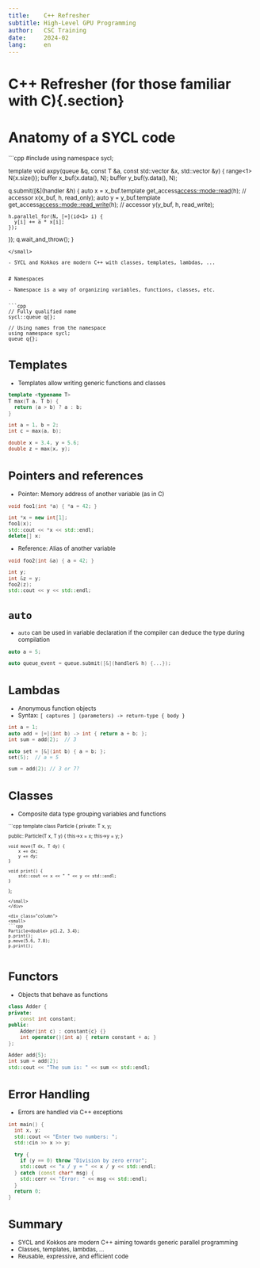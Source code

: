 ```yaml
---
title:    C++ Refresher
subtitle: High-Level GPU Programming
author:   CSC Training
date:     2024-02
lang:     en
---
```


# C++ Refresher (for those familiar with C){.section}

# Anatomy of a SYCL code

<small>
```cpp
#include <sycl/sycl.hpp>
using namespace sycl;

template <typename T>
void axpy(queue &q, const T &a, const std::vector<T> &x, std::vector<T> &y) {
  range<1> N{x.size()};
  buffer x_buf(x.data(), N);
  buffer y_buf(y.data(), N);

  q.submit([&](handler &h) {
    auto x = x_buf.template get_access<access::mode::read>(h);        // accessor x(x_buf, h, read_only);
    auto y = y_buf.template get_access<access::mode::read_write>(h);  // accessor y(y_buf, h, read_write);

    h.parallel_for(N, [=](id<1> i) {
      y[i] += a * x[i];
    });
  });
  q.wait_and_throw();
}
```
</small>

- SYCL and Kokkos are modern C++ with classes, templates, lambdas, ...


# Namespaces

- Namespace is a way of organizing variables, functions, classes, etc.


```cpp
// Fully qualified name
sycl::queue q{};

// Using names from the namespace
using namespace sycl;
queue q{};
```

# Templates

- Templates allow writing generic functions and classes

```cpp
template <typename T>
T max(T a, T b) {
  return (a > b) ? a : b;
}

int a = 1, b = 2;
int c = max(a, b);

double x = 3.4, y = 5.6;
double z = max(x, y);
```


# Pointers and references

- Pointer: Memory address of another variable (as in C)

```cpp
void foo1(int *a) { *a = 42; }

int *x = new int[1];
foo1(x);
std::cout << *x << std::endl;
delete[] x;
```

- Reference: Alias of another variable

```cpp
void foo2(int &a) { a = 42; }

int y;
int &z = y;
foo2(z);
std::cout << y << std::endl;
```

# `auto`

- `auto` can be used in variable declaration if the compiler can deduce the type during compilation

```cpp
auto a = 5;

auto queue_event = queue.submit([&](handler& h) {...});
```


# Lambdas

- Anonymous function objects
- Syntax: `[ captures ] (parameters) -> return-type { body }`

```cpp
int a = 1;
auto add = [=](int b) -> int { return a + b; };
int sum = add(2);  // 3

auto set = [&](int b) { a = b; };
set(5);  // a = 5

sum = add(2); // 3 or 7?
```



# Classes

- Composite data type grouping variables and functions

<div class="column">
<small>
```cpp
template <typename T>
class Particle {
private:
    T x, y;

public:
    Particle(T x, T y) {
        this->x = x;
        this->y = y;
    }

    void move(T dx, T dy) {
        x += dx;
        y += dy;
    }

    void print() {
        std::cout << x << " " << y << std::endl;
    }
};
```
</small>
</div>

<div class="column">
<small>
```cpp
Particle<double> p{1.2, 3.4};
p.print();
p.move(5.6, 7.8);
p.print();
```
</small>
</div>


# Functors

- Objects that behave as functions

```cpp
class Adder {
private:
    const int constant;
public:
    Adder(int c) : constant{c} {}
    int operator()(int a) { return constant + a; }
};

Adder add{5};
int sum = add(2);
std::cout << "The sum is: " << sum << std::endl;
```

# Error Handling

- Errors are handled via C++ exceptions

```cpp
int main() {
  int x, y;
  std::cout << "Enter two numbers: ";
  std::cin >> x >> y;

  try {
    if (y == 0) throw "Division by zero error";
    std::cout << "x / y = " << x / y << std::endl;
  } catch (const char* msg) {
    std::cerr << "Error: " << msg << std::endl;
  }
  return 0;
}
```


# Summary

- SYCL and Kokkos are modern C++ aiming towards generic parallel programming
- Classes, templates, lambdas, ...
- Reusable, expressive, and efficient code

